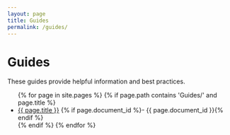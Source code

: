 ```yaml
---
layout: page
title: Guides
permalink: /guides/
---
```


# Guides

These guides provide helpful information and best practices.

<ul class="document-list">
{% for page in site.pages %}
  {% if page.path contains 'Guides/' and page.title %}
    <li>
      <a href="{{ page.url | relative_url }}">{{ page.title }}</a>
      {% if page.document_id %}- {{ page.document_id }}{% endif %}
    </li>
  {% endif %}
{% endfor %}
</ul> 